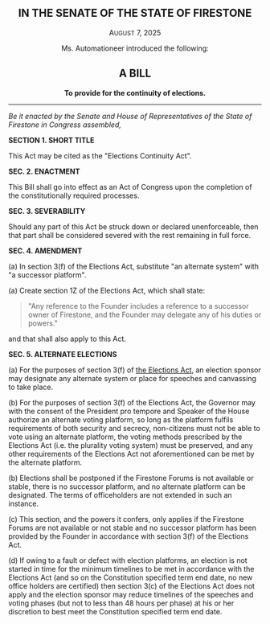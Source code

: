<div align="center"> 

## IN THE SENATE OF THE STATE OF FIRESTONE

A<small>UGUST</small> 7, 2025

Ms. Automationeer introduced the following:

## **A BILL**

**To provide for the continuity of elections.**

</div> 

---

*Be it enacted by the Senate and House of Representatives of the State of Firestone in Congress assembled,*

**SECTION 1. SHORT TITLE**

This Act may be cited as the "Elections Continuity Act".

**SEC. 2. ENACTMENT**

This Bill shall go into effect as an Act of Congress upon the completion of the constitutionally required processes.

**SEC. 3. SEVERABILITY**

Should any part of this Act be struck down or declared unenforceable, then that part shall be considered severed with the rest remaining in full force.

**SEC. 4. AMENDMENT**

(a) In section 3(f) of the Elections Act, substitute "an alternate system" with "a successor platform".

(a) Create section 1Z of the Elections Act, which shall state:

> "Any reference to the Founder includes a reference to a successor owner of Firestone, and the Founder may delegate any of his duties or powers."

and that shall also apply to this Act.

**SEC. 5. ALTERNATE ELECTIONS**

(a) For the purposes of section 3(f) of [the Elections Act](https://trello.com/c/VDpe7Clr/3380-the-elections-act), an election sponsor may designate any alternate system or place for speeches and canvassing to take place.

(b) For the purposes of section 3(f) of the Elections Act, the Governor may with the consent of the President pro tempore and Speaker of the House authorize an alternate voting platform, so long as the platform fulfils requirements of both security and secrecy, non-citizens must not be able to vote using an alternate platform, the voting methods prescribed by the Elections Act (i.e. the plurality voting system) must be preserved, and any other requirements of the Elections Act not aforementioned can be met by the alternate platform.

(b) Elections shall be postponed if the Firestone Forums is not available or stable, there is no successor platform, and no alternate platform can be designated. The terms of officeholders are not extended in such an instance.

(c) This section, and the powers it confers, only applies if the Firestone Forums are not available or not stable and no successor platform has been provided by the Founder in accordance with section 3(f) of the Elections Act.

(d) If owing to a fault or defect with election platforms, an election is not started in time for the minimum timelines to be met in accordance with the Elections Act (and so on the Constitution specified term end date, no new office holders are certified) then section 3(c) of the Elections Act does not apply and the election sponsor may reduce timelines of the speeches and voting phases (but not to less than 48 hours per phase) at his or her discretion to best meet the Constitution specified term end date.

